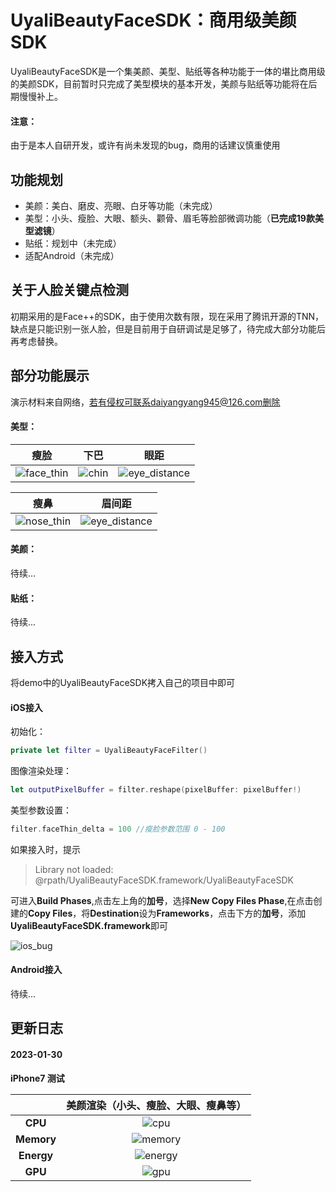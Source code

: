 # UyaliBeautyFaceSDK：商用级美颜SDK

UyaliBeautyFaceSDK是一个集美颜、美型、贴纸等各种功能于一体的堪比商用级的美颜SDK，目前暂时只完成了美型模块的基本开发，美颜与贴纸等功能将在后期慢慢补上。

#### 注意：

由于是本人自研开发，或许有尚未发现的bug，商用的话建议慎重使用

## 功能规划

- 美颜：美白、磨皮、亮眼、白牙等功能（未完成）
- 美型：小头、瘦脸、大眼、额头、颧骨、眉毛等脸部微调功能（**已完成19款美型滤镜**）
- 贴纸：规划中（未完成）
- 适配Android（未完成）

## 关于人脸关键点检测

初期采用的是Face++的SDK，由于使用次数有限，现在采用了腾讯开源的TNN，缺点是只能识别一张人脸，但是目前用于自研调试是足够了，待完成大部分功能后再考虑替换。

## 部分功能展示

演示材料来自网络，若有侵权可联系daiyangyang945@126.com删除

#### 美型：

|                             瘦脸                             |                             下巴                             |                             眼距                             |
| :----------------------------------------------------------: | :----------------------------------------------------------: | :----------------------------------------------------------: |
| ![face_thin](https://github.com/daiyangyang945/UyaliBeautyFaceSDK/blob/main/gif/face_thin.gif) | ![chin](https://github.com/daiyangyang945/UyaliBeautyFaceSDK/blob/main/gif/chin.gif) | ![eye_distance](https://github.com/daiyangyang945/UyaliBeautyFaceSDK/blob/main/gif/eye_distance.gif) |

|                             瘦鼻                             |                            眉间距                            |
| :----------------------------------------------------------: | :----------------------------------------------------------: |
| ![nose_thin](https://github.com/daiyangyang945/UyaliBeautyFaceSDK/blob/main/gif/nose_thin.gif) | ![eye_distance](https://github.com/daiyangyang945/UyaliBeautyFaceSDK/blob/main/gif/eyebrow_distance.gif) |

#### 美颜：

待续...

#### 贴纸：

待续...

## 接入方式

将demo中的UyaliBeautyFaceSDK拷入自己的项目中即可

#### iOS接入

初始化：

```swift
private let filter = UyaliBeautyFaceFilter()
```

图像渲染处理：

```swift
let outputPixelBuffer = filter.reshape(pixelBuffer: pixelBuffer!)
```

美型参数设置：

```swift
filter.faceThin_delta = 100 //瘦脸参数范围 0 - 100
```

如果接入时，提示

> Library not loaded: @rpath/UyaliBeautyFaceSDK.framework/UyaliBeautyFaceSDK

可进入**Build Phases**,点击左上角的**加号**，选择**New Copy Files Phase**,在点击创建的**Copy Files**，将**Destination**设为**Frameworks**，点击下方的**加号**，添加**UyaliBeautyFaceSDK.framework**即可

![ios_bug](https://github.com/daiyangyang945/UyaliBeautyFaceSDK/blob/main/screenshot/ios_bug.png)

#### Android接入

待续...

## 更新日志

#### 2023-01-30

**iPhone7 测试** 

|            |             美颜渲染（小头、瘦脸、大眼、瘦鼻等）             |
| :--------: | :----------------------------------------------------------: |
|  **CPU**   | ![cpu](https://github.com/daiyangyang945/UyaliBeautyFaceSDK/blob/main/screenshot/cpu.png) |
| **Memory** | ![memory](https://github.com/daiyangyang945/UyaliBeautyFaceSDK/blob/main/screenshot/memory.png) |
| **Energy** | ![energy](https://github.com/daiyangyang945/UyaliBeautyFaceSDK/blob/main/screenshot/energy.png) |
|  **GPU**   | ![gpu](https://github.com/daiyangyang945/UyaliBeautyFaceSDK/blob/main/screenshot/gpu.png) |


